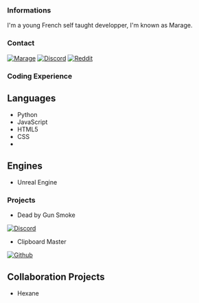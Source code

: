 ### Informations
I'm a young French self taught developper, I'm known as Marage.

### Contact
[![Marage](https://img.shields.io/badge/Marage-%23FF0000.svg?style=for-the-badge&logo=YouTube&logoColor=white)](https://www.youtube.com/channel/UC4RlxyxpkrSelUOzUg0AV9A)
[![Discord](https://img.shields.io/badge/Marage-%237289DA.svg?style=for-the-badge&logo=discord&logoColor=white)](https://discordapp.com/users/729076099274768414)
[![Reddit](https://img.shields.io/badge/Marage-%23FF5000.svg?style=for-the-badge&logo=Reddit&logoColor=white)](https://www.reddit.com/user/MarageDev)

### Coding Experience
## Languages
- Python
- JavaScript
- HTML5
- CSS
- 
## Engines
- Unreal Engine

### Projects
- Dead by Gun Smoke

[![Discord](https://img.shields.io/badge/Dead_by_Gun_Smoke-%237289DA.svg?style=for-the-badge&logo=discord&logoColor=white)](https://discord.gg/8T2Ba2V2hj)
- Clipboard Master

[![Github](https://img.shields.io/badge/Clipboard_Master-%20.svg?style=for-the-badge&logo=Github&logoColor=white)](https://www.github.com)
## Collaboration Projects
- Hexane
